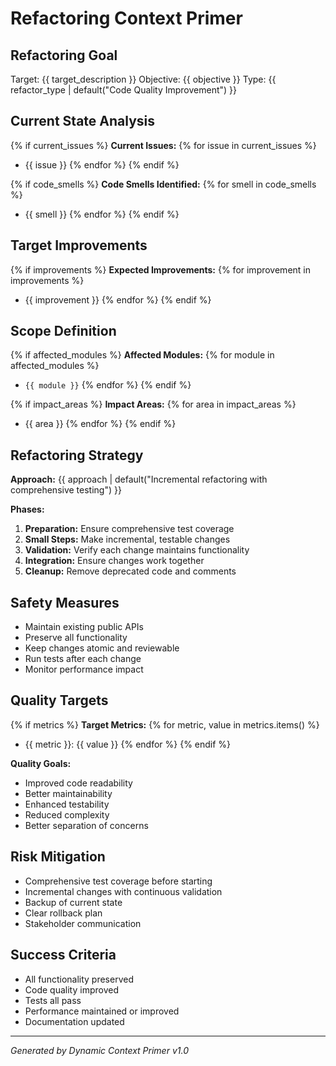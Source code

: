 # Refactoring Context Primer

## Refactoring Goal
Target: {{ target_description }}
Objective: {{ objective }}
Type: {{ refactor_type | default("Code Quality Improvement") }}

## Current State Analysis
{% if current_issues %}
**Current Issues:**
{% for issue in current_issues %}
- {{ issue }}
{% endfor %}
{% endif %}

{% if code_smells %}
**Code Smells Identified:**
{% for smell in code_smells %}
- {{ smell }}
{% endfor %}
{% endif %}

## Target Improvements
{% if improvements %}
**Expected Improvements:**
{% for improvement in improvements %}
- {{ improvement }}
{% endfor %}
{% endif %}

## Scope Definition
{% if affected_modules %}
**Affected Modules:**
{% for module in affected_modules %}
- `{{ module }}`
{% endfor %}
{% endif %}

{% if impact_areas %}
**Impact Areas:**
{% for area in impact_areas %}
- {{ area }}
{% endfor %}
{% endif %}

## Refactoring Strategy
**Approach:** {{ approach | default("Incremental refactoring with comprehensive testing") }}

**Phases:**
1. **Preparation:** Ensure comprehensive test coverage
2. **Small Steps:** Make incremental, testable changes
3. **Validation:** Verify each change maintains functionality
4. **Integration:** Ensure changes work together
5. **Cleanup:** Remove deprecated code and comments

## Safety Measures
- Maintain existing public APIs
- Preserve all functionality
- Keep changes atomic and reviewable
- Run tests after each change
- Monitor performance impact

## Quality Targets
{% if metrics %}
**Target Metrics:**
{% for metric, value in metrics.items() %}
- {{ metric }}: {{ value }}
{% endfor %}
{% endif %}

**Quality Goals:**
- Improved code readability
- Better maintainability
- Enhanced testability
- Reduced complexity
- Better separation of concerns

## Risk Mitigation
- Comprehensive test coverage before starting
- Incremental changes with continuous validation
- Backup of current state
- Clear rollback plan
- Stakeholder communication

## Success Criteria
- All functionality preserved
- Code quality improved
- Tests all pass
- Performance maintained or improved
- Documentation updated

---
*Generated by Dynamic Context Primer v1.0*